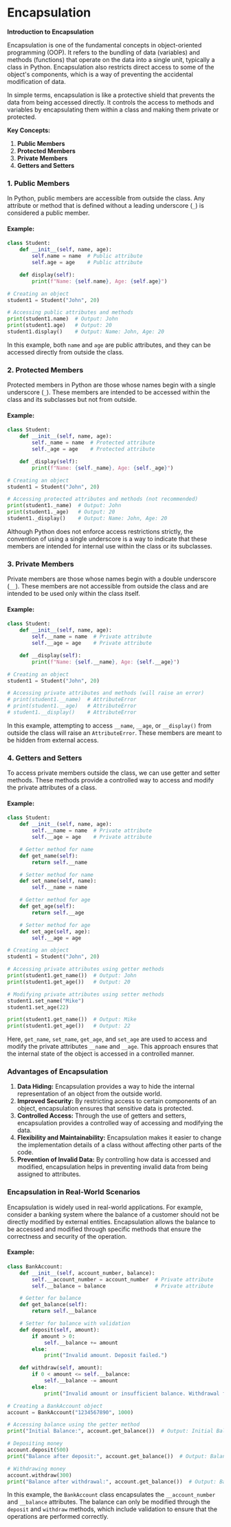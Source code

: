 # Encapsulation

**Introduction to Encapsulation**

Encapsulation is one of the fundamental concepts in object-oriented programming (OOP). It refers to the bundling of data (variables) and methods (functions) that operate on the data into a single unit, typically a class in Python. Encapsulation also restricts direct access to some of the object's components, which is a way of preventing the accidental modification of data.

In simple terms, encapsulation is like a protective shield that prevents the data from being accessed directly. It controls the access to methods and variables by encapsulating them within a class and making them private or protected.

**Key Concepts:**
1. **Public Members**
2. **Protected Members**
3. **Private Members**
4. **Getters and Setters**

### **1. Public Members**

In Python, public members are accessible from outside the class. Any attribute or method that is defined without a leading underscore (`_`) is considered a public member.

#### **Example:**

```python
class Student:
    def __init__(self, name, age):
        self.name = name  # Public attribute
        self.age = age    # Public attribute

    def display(self):
        print(f"Name: {self.name}, Age: {self.age}")

# Creating an object
student1 = Student("John", 20)

# Accessing public attributes and methods
print(student1.name)  # Output: John
print(student1.age)   # Output: 20
student1.display()    # Output: Name: John, Age: 20
```

In this example, both `name` and `age` are public attributes, and they can be accessed directly from outside the class.

### **2. Protected Members**

Protected members in Python are those whose names begin with a single underscore (`_`). These members are intended to be accessed within the class and its subclasses but not from outside.

#### **Example:**

```python
class Student:
    def __init__(self, name, age):
        self._name = name  # Protected attribute
        self._age = age    # Protected attribute

    def _display(self):
        print(f"Name: {self._name}, Age: {self._age}")

# Creating an object
student1 = Student("John", 20)

# Accessing protected attributes and methods (not recommended)
print(student1._name)  # Output: John
print(student1._age)   # Output: 20
student1._display()    # Output: Name: John, Age: 20
```

Although Python does not enforce access restrictions strictly, the convention of using a single underscore is a way to indicate that these members are intended for internal use within the class or its subclasses.

### **3. Private Members**

Private members are those whose names begin with a double underscore (`__`). These members are not accessible from outside the class and are intended to be used only within the class itself.

#### **Example:**

```python
class Student:
    def __init__(self, name, age):
        self.__name = name  # Private attribute
        self.__age = age    # Private attribute

    def __display(self):
        print(f"Name: {self.__name}, Age: {self.__age}")

# Creating an object
student1 = Student("John", 20)

# Accessing private attributes and methods (will raise an error)
# print(student1.__name)  # AttributeError
# print(student1.__age)   # AttributeError
# student1.__display()    # AttributeError
```

In this example, attempting to access `__name`, `__age`, or `__display()` from outside the class will raise an `AttributeError`. These members are meant to be hidden from external access.

### **4. Getters and Setters**

To access private members outside the class, we can use getter and setter methods. These methods provide a controlled way to access and modify the private attributes of a class.

#### **Example:**

```python
class Student:
    def __init__(self, name, age):
        self.__name = name  # Private attribute
        self.__age = age    # Private attribute

    # Getter method for name
    def get_name(self):
        return self.__name

    # Setter method for name
    def set_name(self, name):
        self.__name = name

    # Getter method for age
    def get_age(self):
        return self.__age

    # Setter method for age
    def set_age(self, age):
        self.__age = age

# Creating an object
student1 = Student("John", 20)

# Accessing private attributes using getter methods
print(student1.get_name())  # Output: John
print(student1.get_age())   # Output: 20

# Modifying private attributes using setter methods
student1.set_name("Mike")
student1.set_age(22)

print(student1.get_name())  # Output: Mike
print(student1.get_age())   # Output: 22
```

Here, `get_name`, `set_name`, `get_age`, and `set_age` are used to access and modify the private attributes `__name` and `__age`. This approach ensures that the internal state of the object is accessed in a controlled manner.

### **Advantages of Encapsulation**

1. **Data Hiding:** Encapsulation provides a way to hide the internal representation of an object from the outside world.
2. **Improved Security:** By restricting access to certain components of an object, encapsulation ensures that sensitive data is protected.
3. **Controlled Access:** Through the use of getters and setters, encapsulation provides a controlled way of accessing and modifying the data.
4. **Flexibility and Maintainability:** Encapsulation makes it easier to change the implementation details of a class without affecting other parts of the code.
5. **Prevention of Invalid Data:** By controlling how data is accessed and modified, encapsulation helps in preventing invalid data from being assigned to attributes.

### **Encapsulation in Real-World Scenarios**

Encapsulation is widely used in real-world applications. For example, consider a banking system where the balance of a customer should not be directly modified by external entities. Encapsulation allows the balance to be accessed and modified through specific methods that ensure the correctness and security of the operation.

#### **Example:**

```python
class BankAccount:
    def __init__(self, account_number, balance):
        self.__account_number = account_number  # Private attribute
        self.__balance = balance                # Private attribute

    # Getter for balance
    def get_balance(self):
        return self.__balance

    # Setter for balance with validation
    def deposit(self, amount):
        if amount > 0:
            self.__balance += amount
        else:
            print("Invalid amount. Deposit failed.")

    def withdraw(self, amount):
        if 0 < amount <= self.__balance:
            self.__balance -= amount
        else:
            print("Invalid amount or insufficient balance. Withdrawal failed.")

# Creating a BankAccount object
account = BankAccount("1234567890", 1000)

# Accessing balance using the getter method
print("Initial Balance:", account.get_balance())  # Output: Initial Balance: 1000

# Depositing money
account.deposit(500)
print("Balance after deposit:", account.get_balance())  # Output: Balance after deposit: 1500

# Withdrawing money
account.withdraw(300)
print("Balance after withdrawal:", account.get_balance())  # Output: Balance after withdrawal: 1200
```

In this example, the `BankAccount` class encapsulates the `__account_number` and `__balance` attributes. The balance can only be modified through the `deposit` and `withdraw` methods, which include validation to ensure that the operations are performed correctly.

